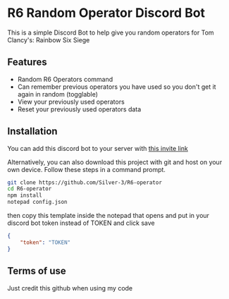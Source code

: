 
# R6 Random Operator Discord Bot

This is a simple Discord Bot to help give you random operators for Tom Clancy's: Rainbow Six Siege



## Features

- Random R6 Operators command
- Can remember previous operators you have used so you don't get it again in random (togglable)
- View your previously used operators
- Reset your previously used operators data
## Installation

You can add this discord bot to your server with [this invite link](https://discord.com/oauth2/authorize?client_id=1258320576376737832&permissions=277025508352&integration_type=0&scope=applications.commands+bot)
    
Alternatively, you can also download this project with git and host on your own device. Follow these steps in a command prompt.

```bash
git clone https://github.com/Silver-3/R6-operator
cd R6-operator
npm install
notepad config.json
```
then copy this template inside the notepad that opens and put in your discord bot token instead of TOKEN and click save
```json
{
    "token": "TOKEN"
}
```
## Terms of use

Just credit this github when using my code
